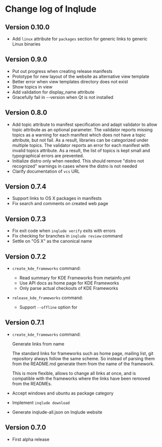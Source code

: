 # Change log of Inqlude

## Version 0.10.0

* Add `linux` attribute for `packages` section for generic links to generic Linux binaries

## Version 0.9.0

* Put out progress when creating release manifests
* Prototype for new layout of the website as alternative view template
* Better error when view templates directory does not exist
* Show topics in view
* Add validation for display_name attribute
* Gracefully fail in --version when Qt is not installed

## Version 0.8.0

* Add topic attribute to manifest specification and adapt validator to allow topic attribute as an optional parameter. The validator reports missing topics as a warning for each manifest which does not have a topic attribute, but not fail.
As a result, libraries can be categorized under multiple topics. The validator reports an error for each manifest with invalid topics attribute. As a result, the list of topics is kept small and typographical errors are prevented.
* Initialize distro only when needed. This should remove "distro not recognized" warnings in cases where the distro is not needed
* Clarify documentation of `vcs` URL

## Version 0.7.4

* Support links to OS X packages in manifests
* Fix search and comments on created web page

## Version 0.7.3

* Fix exit code when `inqlude verify` exits with errors
* Fix checking for branches in `inqlude review` command
* Settle on "OS X" as the canonical name

## Version 0.7.2

* `create_kde_frameworks` command:

    * Read summary for KDE Frameworks from metainfo.yml
    * Use API docs as home page for KDE Frameworks
    * Only parse actual checkouts of KDE Frameworks

* `release_kde_frameworks` command:

    * Support `--offline` option for

## Version 0.7.1

* `create_kde_frameworks` command:

    Generate links from name

    The standard links for frameworks such as home page, mailing list,
    git repository always follow the same scheme. So instead of parsing
    them from the README.md generate them from the name of the framework.

    This is more flexible, allows to change all links at once, and is
    compatible with the frameworks where the links have been removed from
    the READMEs.

* Accept windows and ubuntu as package category
* Implement `inqlude download`
* Generate inqlude-all.json on Inqlude website

## Version 0.7.0

* First alpha release

